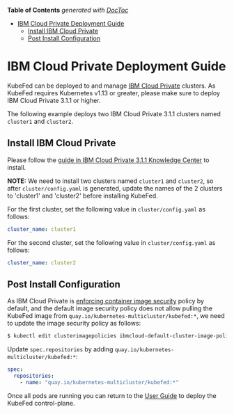 <!-- START doctoc generated TOC please keep comment here to allow auto update -->
<!-- DON'T EDIT THIS SECTION, INSTEAD RE-RUN doctoc TO UPDATE -->
**Table of Contents**  *generated with [DocToc](https://github.com/thlorenz/doctoc)*

- [IBM Cloud Private Deployment Guide](#ibm-cloud-private-deployment-guide)
  - [Install IBM Cloud Private](#install-ibm-cloud-private)
  - [Post Install Configuration](#post-install-configuration)

<!-- END doctoc generated TOC please keep comment here to allow auto update -->

# IBM Cloud Private Deployment Guide

KubeFed can be deployed to and manage [IBM Cloud Private](https://www.ibm.com/cloud/private) clusters.
As KubeFed requires Kubernetes v1.13 or greater, please make sure to deploy IBM Cloud Private 3.1.1
or higher.

The following example deploys two IBM Cloud Private 3.1.1 clusters named `cluster1` and `cluster2`.

## Install IBM Cloud Private

Please follow the [guide in IBM Cloud Private 3.1.1 Knowledge Center](https://www.ibm.com/support/knowledgecenter/SSBS6K_3.1.1/installing/install.html)
to install.

**NOTE:** We need to install two clusters named `cluster1` and `cluster2`, so after `cluster/config.yaml`
is generated, update the names of the 2 clusters to 'cluster1' and 'cluster2' before installing KubeFed.

For the first cluster, set the following value in `cluster/config.yaml` as follows:

```yaml
cluster_name: cluster1
```

For the second cluster, set the following value in `cluster/config.yaml` as follows:

```yaml
cluster_name: cluster2
```

## Post Install Configuration

As IBM Cloud Private is [enforcing container image security](https://www.ibm.com/support/knowledgecenter/SSBS6K_3.1.1/manage_images/image_security.html)
policy by default, and the default image security policy does not allow pulling the KubeFed
image from `quay.io/kubernetes-multicluster/kubefed:*`, we need to update the image security
policy as follows:

```bash
$ kubectl edit clusterimagepolicies ibmcloud-default-cluster-image-policy
```

Update `spec.repositories` by adding `quay.io/kubernetes-multicluster/kubefed:*`:

```yaml
spec:
  repositories:
    - name: "quay.io/kubernetes-multicluster/kubefed:*"
```

Once all pods are running you can return to the [User Guide](../userguide.md) to deploy the
KubeFed control-plane.
